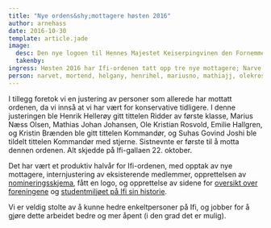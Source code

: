 ```yaml
---
title: "Nye ordens&shy;mottagere høsten 2016"
author: arnehass
date: 2016-10-30
template: article.jade
image:
  desc: Den nye logoen til Hennes Majestet Keiserpingvinen den Fornemmes orden
  takenby: 
ingress: Høsten 2016 har Ifi-ordenen tatt opp tre nye mottagere; Narve Trædal, Morten Dæhlen, og Helga Nyrud.
person: narvet, mortend, helgany, henrihel, mariusno, mathiajj, olekros, emiliha, kribrae, joshi
---
```


I tillegg foretok vi en justering av personer som allerede har mottatt ordenen, da vi innså at vi har vært for konservative tidligere. I denne justeringen ble Henrik Hellerøy gitt tittelen Ridder av første klasse, Marius Næss Olsen, Mathias Johan Johansen, Ole Kristian Rosvold, Emilie Hallgren, og Kristin Brænden ble gitt tittelen Kommandør, og Suhas Govind Joshi ble tildelt tittelen Kommandør med stjerne. Sistnevnte er første til å motta dennen ordenen. Alt skjedde på Ifi-gallaen 22. oktober.

Det har vært et produktiv halvår for Ifi-ordenen, med opptak av nye mottagere, internjustering av eksisterende medlemmer, opprettelsen av [nomineringsskjema](../../nominate), fått en logo, og opprettelse av sidene for [oversikt over foreningene](../../association) og [studentmiljøet på Ifi sin historie](../../history).

Vi er veldig stolte av å kunne hedre enkeltpersoner på Ifi, og jobber for å gjøre dette arbeidet bedre og mer åpent (i den grad det er mulig).
